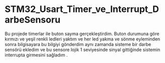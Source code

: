 # STM32_Usart_Timer_ve_Interrupt_DarbeSensoru
 Bu projede timerlar ile buton sayma gerçekleştirdim. Buton durumuna göre kırmızı ve yeşil renkli ledleri yaktım ve her led yakma ve sönme eyleminden sonra bilgisayara bu bilgiyi gönderdim aynı zamanda sisteme bir darbe sensörü ekledim ve  bu sensore lojik 1 seviyesinde sinyal gittiğinde sistemin interrupta girmesini sağladım .
